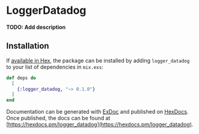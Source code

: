 # LoggerDatadog

**TODO: Add description**

## Installation

If [available in Hex](https://hex.pm/docs/publish), the package can be installed
by adding `logger_datadog` to your list of dependencies in `mix.exs`:

```elixir
def deps do
  [
    {:logger_datadog, "~> 0.1.0"}
  ]
end
```

Documentation can be generated with [ExDoc](https://github.com/elixir-lang/ex_doc)
and published on [HexDocs](https://hexdocs.pm). Once published, the docs can
be found at [https://hexdocs.pm/logger_datadog](https://hexdocs.pm/logger_datadog).


